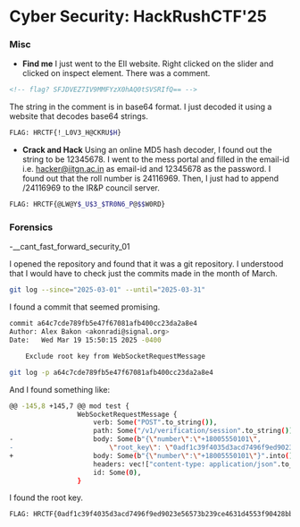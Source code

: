 # Cyber Security: HackRushCTF'25

### Misc

- __Find me__
I just went to the EII website. Right clicked on the slider and clicked on inspect element. There was a comment.
```html
<!-- flag? SFJDVEZ7IV9MMFYzX0hAQ0tSVSRIfQ== -->
```
The string in the comment is in base64 format. I just decoded it using a website that decodes base64 strings.

```sh
FLAG: HRCTF{!_L0V3_H@CKRU$H}
```
- __Crack and Hack__
Using an online MD5 hash decoder, I found out the string to be 12345678. I went to the mess portal and filled in the email-id i.e. hacker@iitgn.ac.in as email-id and 12345678 as the password. I found out that the roll number is 24116969. Then, I just had to append /24116969 to the IR&P council server.

```sh
FLAG: HRCTF{@LW@Y$_U$3_$TR0N6_P@$$W0RD}
```

### Forensics

-__cant_fast_forward_security_01

I opened the repository and found that it was a git repository. I understood that I would have to check just the commits made in the month of March.
```sh
git log --since="2025-03-01" --until="2025-03-31"
```

I found a commit that seemed promising.

```sh
commit a64c7cde789fb5e47f67081afb400cc23da2a8e4
Author: Alex Bakon <akonradi@signal.org>
Date:   Wed Mar 19 15:50:15 2025 -0400

    Exclude root key from WebSocketRequestMessage
```

```sh
git log -p a64c7cde789fb5e47f67081afb400cc23da2a8e4
```
And I found something like:

```sh
@@ -145,8 +145,7 @@ mod test {
                 WebSocketRequestMessage {
                     verb: Some("POST".to_string()),
                     path: Some("/v1/verification/session".to_string()),
-                    body: Some(b"{\"number\":\"+18005550101\",
-                        \"root_key\": \"0adf1c39f4035d3acd7496f9ed9023e56573b239ce4631d4553f90428bbe1641\"}".into()),
+                    body: Some(b"{\"number\":\"+18005550101\"}".into()),
                     headers: vec!["content-type: application/json".to_string()],
                     id: Some(0),
                 }

```

I found the root key.

```sh
FLAG: HRCTF{0adf1c39f4035d3acd7496f9ed9023e56573b239ce4631d4553f90428bbe1641}
```

